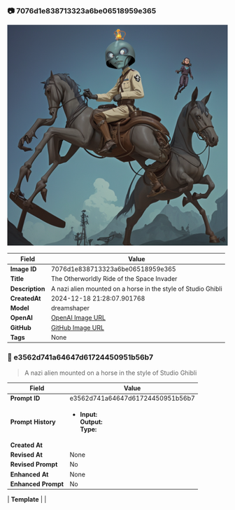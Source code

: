 

### 📷 7076d1e838713323a6be06518959e365 


![data.id](./7076d1e838713323a6be06518959e365.jpg)


| Field          | Value                                                                                                                     |
|----------------|---------------------------------------------------------------------------------------------------------------------------|
| **Image ID**             | 7076d1e838713323a6be06518959e365                                                                                                             |
| **Title**           | The Otherworldly Ride of the Space Invader                                                                                                       |
| **Description**           | A nazi alien mounted on a horse in the style of Studio Ghibli                                                                                                       |
| **CreatedAt**        | 2024-12-18 21:28:07.901768                                                                                                        |
| **Model**        | dreamshaper                                                                                                        |
| **OpenAI**         | [OpenAI Image URL](http://192.168.1.85:8081/generated-images/b641092944376.png)                                                                                |
| **GitHub**         | [GitHub Image URL](https://raw.githubusercontent.com/Caneta-Silva/weeb/refs/heads/main/images/7076d1e838713323a6be06518959e365/7076d1e838713323a6be06518959e365.jpg)                                                                                |
| **Tags**       | None                                                                                                                   |

### 📜 e3562d741a64647d61724450951b56b7

> A nazi alien mounted on a horse in the style of Studio Ghibli

| Field          | Value                                                                                                                                                                      |
|----------------|----------------------------------------------------------------------------------------------------------------------------------------------------------------------------|
| **Prompt ID**  | e3562d741a64647d61724450951b56b7                                                                                                                                                            |
| **Prompt History** | <ul><li>**Input:**  <br> **Output:**  <br> **Type:** </li></ul> |
| **Created At** |                                                                                                                                                    |
| **Revised At** | None                                                                                                                                                   |
| **Revised Prompt** | No                                                                                                                                                                      |
| **Enhanced At** | None                                                                                                                                                  |
| **Enhanced Prompt** | No                                                                                                                                                                    |

| **Template**   |                                                                                                                                            |


